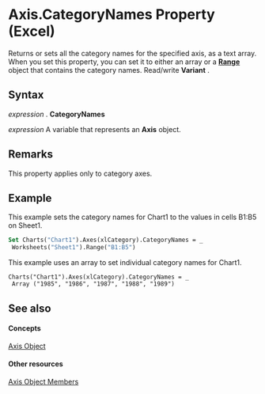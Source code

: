 
# Axis.CategoryNames Property (Excel)

Returns or sets all the category names for the specified axis, as a text array. When you set this property, you can set it to either an array or a  **[Range](b8207778-0dcc-4570-1234-f130532cc8cd.md)** object that contains the category names. Read/write **Variant** .


## Syntax

 _expression_ . **CategoryNames**

 _expression_ A variable that represents an **Axis** object.


## Remarks

This property applies only to category axes.


## Example

This example sets the category names for Chart1 to the values in cells B1:B5 on Sheet1.


```vb
Set Charts("Chart1").Axes(xlCategory).CategoryNames = _ 
 Worksheets("Sheet1").Range("B1:B5")
```

This example uses an array to set individual category names for Chart1.




```
Charts("Chart1").Axes(xlCategory).CategoryNames = _ 
 Array ("1985", "1986", "1987", "1988", "1989")
```


## See also


#### Concepts


[Axis Object](7e08c61b-90f4-8d91-0ee2-84283d10b324.md)
#### Other resources


[Axis Object Members](2b60f79e-339d-a6cf-7ec6-a915b550c634.md)
